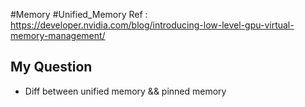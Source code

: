 #Memory #Unified_Memory
Ref : https://developer.nvidia.com/blog/introducing-low-level-gpu-virtual-memory-management/

## My Question
- Diff between unified memory && pinned memory